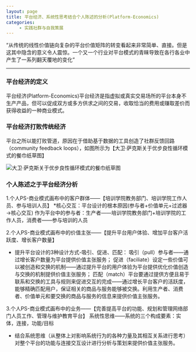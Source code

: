 ```yaml
---
layout: page
title: 平台经济、系统性思考结合个人陈述的分析(Platform-Economics)
categories:
     - 实践社群与自我策展
---
```


“从传统的线性价值链向复杂的平台价值矩阵的转变看起来非常简单、直接。但是这其中隐含的意义令人震惊。一个又一个行业对平台模式的青睐导致在各行各业中产生了一系列翻天覆地的变化”

---
### 平台经济的定义 
平台经济(Platform-Economics)平台经济是指虚拟或真实交易场所的平台本身不生产产品，但可以促成双方或多方供求之间的交易，收取恰当的费用或赚取差价而获得收益的一种商业模式。

### 平台经济打败传统经济
平台之所以能打败管道，原因在于借助基于数据的工具创造了社群反馈回路（community feedback loops），如图所示为【大卫·萨克斯关于优步良性循环模式的餐巾纸草图】

![大卫·萨克斯关于优步良性循环模式的餐巾纸草图](https://images.gitee.com/uploads/images/2021/0516/173219_24ace06d_4864777.jpeg "优步良性循环模式的餐巾纸草图.jpg")

### 个人陈述之于平台经济分析
1.个人PS-商业模式画布中的客户群体——【培训学院教务部门、培训学院工作人员、参与培训人员】
*核心交互：平台设计的根本原因(参与者+价值单元+过滤器→核心交互)
作为平台中的参与者：生产者——培训学院教务部门+培训学院的工作人员，消费者——参与培训的人员

2.个人PS-商业模式画布中的价值主张——【提升平台用户体验、增加平台客户活跃度、增长客户数量】
* 提升平台设计的3种设计方式-吸引、促进、匹配： 
吸引（pull）参与者——通过增长客户数量为平台提供价值主张服务； 
促进（faciliate）设定一些价值可以被创造和交换的机制——通过提升平台的用户体验为平台提供优化价值创造与交换的机制提供价值主张服务； 
匹配（match）平台要通过提供方便且易于联系和交换的工具与规则来促进交互的完成——通过增长平台客户的活跃度，能够精确匹配用户，保证相关的商品与服务能够被交换。利用生产者、消费者、价值单元和要交换的商品与服务的信息来提供价值主张服务。 

3.个人PS-商业模式画布中的业务——【完善提高平台的功能、规划和管理网络部门人员工作、管理与维护教育平台】
系统性思维——系统的三个构成要素：实体，连接，功能/目标
* 结合系统思维（从整体上对影响系统行为的各种力量及其相互关系进行思考）对整个平台的功能与连接交互设计进行分析与策划来提供价值主张服务。
